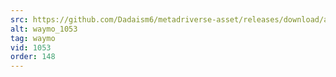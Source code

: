 ```yaml
---
src: https://github.com/Dadaism6/metadriverse-asset/releases/download/assetsv1.0.3/waymo_1053.mp4
alt: waymo_1053
tag: waymo
vid: 1053
order: 148
---
```

